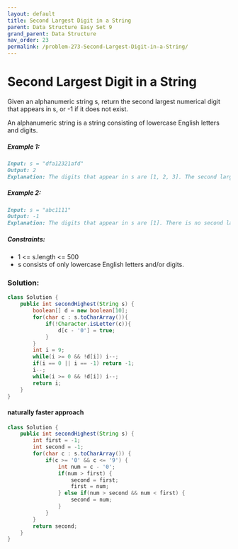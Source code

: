 ```yaml
---
layout: default
title: Second Largest Digit in a String
parent: Data Structure Easy Set 9
grand_parent: Data Structure
nav_order: 23
permalink: /problem-273-Second-Largest-Digit-in-a-String/
---
```

# Second Largest Digit in a String
Given an alphanumeric string s, return the second largest numerical digit that appears in s, or -1 if it does not exist.

An alphanumeric string is a string consisting of lowercase English letters and digits.

##### Example 1:
```markdown
Input: s = "dfa12321afd"
Output: 2
Explanation: The digits that appear in s are [1, 2, 3]. The second largest digit is 2.
```
##### Example 2:
```markdown
Input: s = "abc1111"
Output: -1
Explanation: The digits that appear in s are [1]. There is no second largest digit.
```
##### Constraints:
* 1 <= s.length <= 500
* s consists of only lowercase English letters and/or digits.

### Solution:
```java
class Solution {
    public int secondHighest(String s) {
        boolean[] d = new boolean[10];
        for(char c : s.toCharArray()){
            if(!Character.isLetter(c)){
                d[c - '0'] = true;
            }
        }
        int i = 9;
        while(i >= 0 && !d[i]) i--;
        if(i == 0 || i == -1) return -1;
        i--;
        while(i >= 0 && !d[i]) i--;
        return i;
    }
}
```
#### naturally faster approach
```java
class Solution {
    public int secondHighest(String s) {
        int first = -1;
        int second = -1;
        for(char c : s.toCharArray()) {
            if(c >= '0' && c <= '9') {
                int num = c - '0';
                if(num > first) {
                    second = first;
                    first = num;
                } else if(num > second && num < first) {
                    second = num;
                }
            }
        }
        return second;
    }
}
```